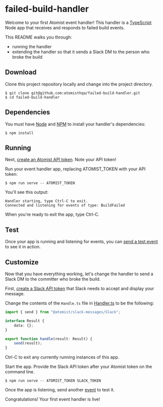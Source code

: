 # failed-build-handler

Welcome to your first Atomist event handler!  This handler is a [TypeScript][ts] Node app 
that receives and responds to failed build events. 

[ts]: https://www.typescriptlang.org/ (TypeScript)

This README walks you through:
- running the handler 
- extending the handler so that it sends a Slack DM to the person who broke the build

## Download

Clone this project repository locally and change into the project
directory.

```
$ git clone git@github.com:atomisthqa/failed-build-handler.git
$ cd failed-build-handler
```

## Dependencies

You must have [Node][node] and [NPM][npm] to install your handler's dependencies: 

[node]: https://nodejs.org (Node.js)

[npm]: https://www.npmjs.com/get-npm (NPM)

```
$ npm install
```


## Running

Next, [create an Atomist API token][token]. Note your API token!

[token]: https://www.atomist.com/settings/token (Atomist API Token)

Run your event handler app, replacing ATOMIST_TOKEN with your API token: 

```
$ npm run serve -- ATOMIST_TOKEN
```

You'll see this output:

```
Handler starting, type Ctrl-C to exit.
Connected and listening for events of type: BuildFailed
```

When you're ready to exit the app, type Ctrl-C.

## Test

Once your app is running and listening for events, you
can [send a test event][event] to see it in action.

[event]: https://www.atomist.com/events/build/failed?test=true

## Customize

Now that you have everything working, let's change the handler to send
a Slack DM to the committer who broke the build.  

First, [create a Slack API token][slack-token] that Slack needs to accept
and display your message. 

[slack-token]: https://api.slack.com/tokens (Slack API Token)

Change the contents of the `Handle.ts` file in [Handler.ts][handler]
to be the following:

```typescript
import { send } from "@atomist/slack-messages/Slack";

interface Result {
    data: {};
}

export function handle(result: Result) {
    send(result);
}
```

[handler]: https://github.com/atomisthqa/failed-build-handler/edit/master/Handler.ts

Ctrl-C to exit any currently running instances
of this app. 

Start the app. Provide the Slack API token
after your Atomist token on the command line.

```
$ npm run serve -- ATOMIST_TOKEN SLACK_TOKEN
```

Once the app is listening, send another [event][] to test
it.

Congratulations! Your first event handler is live!
